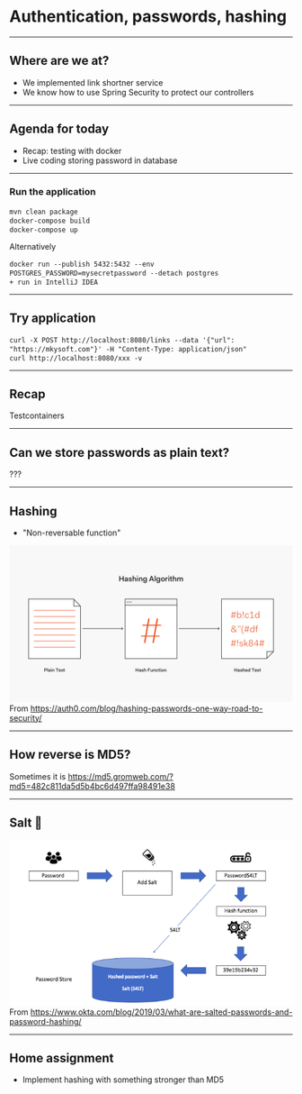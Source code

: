# Authentication, passwords, hashing

----

## Where are we at?

* We implemented link shortner service
* We know how to use Spring Security to protect our controllers

----

## Agenda for today
* Recap: testing with docker
* Live coding storing password in database

----

### Run the application
```
mvn clean package
docker-compose build
docker-compose up
```

Alternatively

```
docker run --publish 5432:5432 --env POSTGRES_PASSWORD=mysecretpassword --detach postgres
+ run in IntelliJ IDEA
```

----

## Try application
```
curl -X POST http://localhost:8080/links --data '{"url": "https://mkysoft.com"}' -H "Content-Type: application/json"
curl http://localhost:8080/xxx -v
```

----

## Recap

Testcontainers

----

## Can we store passwords as plain text?

???

---

## Hashing

* "Non-reversable function"

![](img/class15-hashing.png)
From https://auth0.com/blog/hashing-passwords-one-way-road-to-security/

----

## How reverse is MD5?

Sometimes it is
https://md5.gromweb.com/?md5=482c811da5d5b4bc6d497ffa98491e38

----

## Salt 🧂

![](img/class15-salt.png)
From https://www.okta.com/blog/2019/03/what-are-salted-passwords-and-password-hashing/




----

## Home assignment
* Implement hashing with something stronger than MD5


